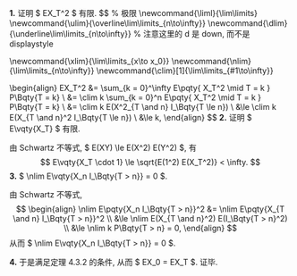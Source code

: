 **1.**	证明 $ EX_T^2 $ 有限.
$$
% 极限
\newcommand{\liml}{\lim\limits}
\newcommand{\ulim}{\overline\lim\limits_{n\to\infty}}
\newcommand{\dlim}{\underline\lim\limits_{n\to\infty}}
% 注意这里的 d 是 down, 而不是 displaystyle

\newcommand{\xlim}{\lim\limits_{x\to x_0}}
\newcommand{\nlim}{\lim\limits_{n\to\infty}}
\newcommand{\clim}[1]{\lim\limits_{#1\to\infty}}



\begin{align}
EX_T^2 &= \sum_{k = 0}^\infty E\pqty{
	X_T^2 \mid T = k
} P\Bqty{T = k}
\\
&= \clim k \sum_{k = 0}^n E\pqty{
	X_T^2 \mid T = k
} P\Bqty{T = k}
\\
&= \clim k E(X^2_{T \and n} I_\Bqty{T \le n})
\\
&\le \clim k E(X_{T \and n}^2 I_\Bqty{T \le n})
\\
&\le k,
\end{align}
$$
**2.**	证明 $ E\vqty{X_T} $ 有限.

由 Schwartz 不等式, $ E(XY) \le E(X^2) E(Y^2) $, 有
$$
E\vqty{X_T \cdot 1} \le \sqrt{E(1^2) E(X_T^2)} < \infty.
$$
**3.**	$ \nlim E\vqty{X_n I_\Bqty{T > n}} = 0 $.

由 Schwartz 不等式,
$$
\begin{align}
\nlim E\pqty{X_n I_\Bqty{T > n}}^2
&= \nlim E\pqty{X_{T \and n} I_\Bqty{T > n}}^2
\\
&\le \nlim E(X_{T \and n}^2) E(I_\Bqty{T > n}^2)
\\
&\le \nlim k P\Bqty{T > n}
= 0,
\end{align}
$$
从而 $ \nlim E\vqty{X_n I_\Bqty{T > n}} = 0 $.

**4.**	于是满足定理 4.3.2 的条件, 从而 $ EX_0 = EX_T $. 证毕.